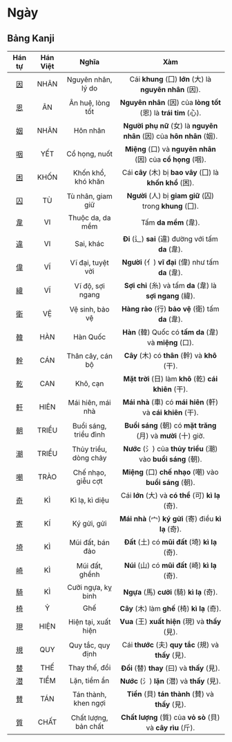 # Ngày

## Bảng Kanji

| Hán tự | Hán Việt | Nghĩa | Xàm |
| :---: | :---: | :---: | :---: |
| [<span class="stroke-order">因</span>](https://mazii.net/vi-VN/search/kanji/javi/%E5%9B%A0) | NHÂN | Nguyên nhân, lý do | Cái **khung** (囗) **lớn** (大) là **nguyên nhân** (因). |
| [<span class="stroke-order">恩</span>](https://mazii.net/vi-VN/search/kanji/javi/%E6%81%A9) | ÂN | Ân huệ, lòng tốt | **Nguyên nhân** (因) của **lòng tốt** (恩) là **trái tim** (心). |
| [<span class="stroke-order">姻</span>](https://mazii.net/vi-VN/search/kanji/javi/%E5%A7%BB) | NHÂN | Hôn nhân | **Người phụ nữ** (女) là **nguyên nhân** (因) của **hôn nhân** (姻). |
| [<span class="stroke-order">咽</span>](https://mazii.net/vi-VN/search/kanji/javi/%E5%92%BD) | YẾT | Cổ họng, nuốt | **Miệng** (口) và **nguyên nhân** (因) của **cổ họng** (咽). |
| [<span class="stroke-order">困</span>](https://mazii.net/vi-VN/search/kanji/javi/%E5%9B%B0) | KHỐN | Khốn khổ, khó khăn | Cái **cây** (木) bị **bao vây** (囗) là **khốn khổ** (困). |
| [<span class="stroke-order">囚</span>](https://mazii.net/vi-VN/search/kanji/javi/%E5%9B%9A) | TÙ | Tù nhân, giam giữ | **Người** (人) bị **giam giữ** (囚) trong **khung** (囗). |
| [<span class="stroke-order">韋</span>](https://mazii.net/vi-VN/search/kanji/javi/%E9%9F%8B) | VI | Thuộc da, da mềm | Tấm **da mềm** (韋). |
| [<span class="stroke-order">違</span>](https://mazii.net/vi-VN/search/kanji/javi/%E9%81%95) | VI | Sai, khác | **Đi** (辶) **sai** (違) đường với tấm **da** (韋). |
| [<span class="stroke-order">偉</span>](https://mazii.net/vi-VN/search/kanji/javi/%E5%81%89) | VĨ | Vĩ đại, tuyệt vời | **Người** (亻) **vĩ đại** (偉) như tấm **da** (韋). |
| [<span class="stroke-order">緯</span>](https://mazii.net/vi-VN/search/kanji/javi/%E7%B7%AF) | VĨ | Vĩ độ, sợi ngang | **Sợi chỉ** (糸) và tấm **da** (韋) là **sợi ngang** (緯). |
| [<span class="stroke-order">衛</span>](https://mazii.net/vi-VN/search/kanji/javi/%E8%A1%9B) | VỆ | Vệ sinh, bảo vệ | **Hàng rào** (行) **bảo vệ** (衛) tấm **da** (韋). |
| [<span class="stroke-order">韓</span>](https://mazii.net/vi-VN/search/kanji/javi/%E9%9F%93) | HÀN | Hàn Quốc | **Hàn** (韓) Quốc có **tấm da** (韋) và **miệng** (口). |
| [<span class="stroke-order">幹</span>](https://mazii.net/vi-VN/search/kanji/javi/%E5%B9%B9) | CÁN | Thân cây, cán bộ | **Cây** (木) có **thân** (幹) và **khô** (干). |
| [<span class="stroke-order">乾</span>](https://mazii.net/vi-VN/search/kanji/javi/%E4%B9%BE) | CAN | Khô, cạn | **Mặt trời** (日) làm **khô** (乾) **cái khiên** (干). |
| [<span class="stroke-order">軒</span>](https://mazii.net/vi-VN/search/kanji/javi/%E8%BB%92) | HIÊN | Mái hiên, mái nhà | **Mái nhà** (車) có **mái hiên** (軒) và **cái khiên** (干). |
| [<span class="stroke-order">朝</span>](https://mazii.net/vi-VN/search/kanji/javi/%E6%9C%9D) | TRIỀU | Buổi sáng, triều đình | **Buổi sáng** (朝) có **mặt trăng** (月) và **mười** (十) giờ. |
| [<span class="stroke-order">潮</span>](https://mazii.net/vi-VN/search/kanji/javi/%E6%BD%AE) | TRIỀU | Thủy triều, dòng chảy | **Nước** (氵) của **thủy triều** (潮) vào **buổi sáng** (朝). |
| [<span class="stroke-order">嘲</span>](https://mazii.net/vi-VN/search/kanji/javi/%E5%98%B2) | TRÀO | Chế nhạo, giễu cợt | **Miệng** (口) **chế nhạo** (嘲) vào **buổi sáng** (朝). |
| [<span class="stroke-order">奇</span>](https://mazii.net/vi-VN/search/kanji/javi/%E5%A5%87) | KÌ | Kì lạ, kì diệu | Cái **lớn** (大) và **có thể** (可) **kì lạ** (奇). |
| [<span class="stroke-order">寄</span>](https://mazii.net/vi-VN/search/kanji/javi/%E5%AF%84) | KÍ | Ký gửi, gửi | **Mái nhà** (宀) **ký gửi** (寄) điều **kì lạ** (奇). |
| [<span class="stroke-order">埼</span>](https://mazii.net/vi-VN/search/kanji/javi/%E5%9F%BC) | KÌ | Mũi đất, bán đảo | **Đất** (土) có **mũi đất** (埼) **kì lạ** (奇). |
| [<span class="stroke-order">崎</span>](https://mazii.net/vi-VN/search/kanji/javi/%E5%B4%8E) | KÌ | Mũi đất, ghềnh | **Núi** (山) có **mũi đất** (崎) **kì lạ** (奇). |
| [<span class="stroke-order">騎</span>](https://mazii.net/vi-VN/search/kanji/javi/%E9%A8%8E) | KÌ | Cưỡi ngựa, kỵ binh | **Ngựa** (馬) **cưỡi** (騎) **kì lạ** (奇). |
| [<span class="stroke-order">椅</span>](https://mazii.net/vi-VN/search/kanji/javi/%E6%A4%85) | Ỷ | Ghế | **Cây** (木) làm **ghế** (椅) **kì lạ** (奇). |
| [<span class="stroke-order">現</span>](https://mazii.net/vi-VN/search/kanji/javi/%E7%8F%BE) | HIỆN | Hiện tại, xuất hiện | **Vua** (王) **xuất hiện** (現) và **thấy** (見). |
| [<span class="stroke-order">規</span>](https://mazii.net/vi-VN/search/kanji/javi/%E8%A6%8F) | QUY | Quy tắc, quy định | Cái **thước** (夫) **quy tắc** (規) và **thấy** (見). |
| [<span class="stroke-order">替</span>](https://mazii.net/vi-VN/search/kanji/javi/%E6%9B%BF) | THẾ | Thay thế, đổi | **Đổi** (替) **thay** (曰) và **thấy** (見). |
| [<span class="stroke-order">潜</span>](https://mazii.net/vi-VN/search/kanji/javi/%E6%BD%9C) | TIỀM | Lặn, tiềm ẩn | **Nước** (氵) **lặn** (潜) và **thấy** (見). |
| [<span class="stroke-order">賛</span>](https://mazii.net/vi-VN/search/kanji/javi/%E8%B3%9B) | TÁN | Tán thành, khen ngợi | **Tiền** (貝) **tán thành** (賛) và **thấy** (見). |
| [<span class="stroke-order">質</span>](https://mazii.net/vi-VN/search/kanji/javi/%E8%B3%AA) | CHẤT | Chất lượng, bản chất | **Chất lượng** (質) của **vỏ sò** (貝) và **cây rìu** (斤). |

